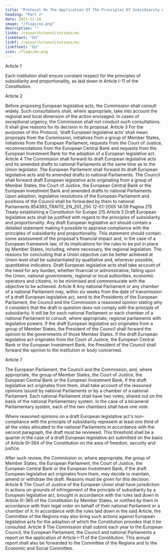 ```yaml
---
title: "Protocol On The Application Of The Principles Of Subsidiarity And Proportionality"
heading: "Part 2"
date: 2021-11-20
image: "/flags/eu.png"
description: ""
linkb: /research/constitutions/eu
linkbtext: "EU"
linkf: /research/constitutions/eu
linkftext: "EU"
icon: /flags/eu.png
---
```




<!-- THE HIGH CONTRACTING PARTIES,
WISHING to ensure that decisions are taken as closely as possible to the citizens of the Union;
RESOLVED to establish the conditions for the application of the principles of subsidiarity and proportionality, as laid
down in Article I-11 of the Constitution, and to establish a system for monitoring the application of those principles,
HAVE AGREED UPON the following provisions, which shall be annexed to the Treaty establishing a Constitution for
Europe: -->

Article 1

Each institution shall ensure constant respect for the principles of subsidiarity and proportionality, as
laid down in Article I-11 of the Constitution.

Article 2

Before proposing European legislative acts, the Commission shall consult widely. Such consultations
shall, where appropriate, take into account the regional and local dimension of the action envisaged.
In cases of exceptional urgency, the Commission shall not conduct such consultations. It shall give
reasons for its decision in its proposal.
Article 3
For the purposes of this Protocol, ‘draft European legislative acts’ shall mean proposals from the
Commission, initiatives from a group of Member States, initiatives from the European Parliament,
requests from the Court of Justice, recommendations from the European Central Bank and requests
from the European Investment Bank for the adoption of a European legislative act.
Article 4
The Commission shall forward its draft European legislative acts and its amended drafts to national
Parliaments at the same time as to the Union legislator.
The European Parliament shall forward its draft European legislative acts and its amended drafts to
national Parliaments.
The Council shall forward draft European legislative acts originating from a group of Member States,
the Court of Justice, the European Central Bank or the European Investment Bank and amended
drafts to national Parliaments.
Upon adoption, legislative resolutions of the European Parliament and positions of the Council shall
be forwarded by them to national Parliaments.954393_TRAITE_EN_201_250
12-01-2005
14:59
Pagina 215
Treaty establishing a Constitution for Europe
215
Article 5
Draft European legislative acts shall be justified with regard to the principles of subsidiarity and
proportionality. Any draft European legislative act should contain a detailed statement making it
possible to appraise compliance with the principles of subsidiarity and proportionality.
This statement should contain some assessment of the proposal's financial impact and, in the case
of a European framework law, of its implications for the rules to be put in place by Member States,
including, where necessary, the regional legislation. The reasons for concluding that a Union objective
can be better achieved at Union level shall be substantiated by qualitative and, wherever possible,
quantitative indicators. Draft European legislative acts shall take account of the need for any burden,
whether financial or administrative, falling upon the Union, national governments, regional or local
authorities, economic operators and citizens, to be minimised and commensurate with the objective
to be achieved.
Article 6
Any national Parliament or any chamber of a national Parliament may, within six weeks from the
date of transmission of a draft European legislative act, send to the Presidents of the European
Parliament, the Council and the Commission a reasoned opinion stating why it considers that the
draft in question does not comply with the principle of subsidiarity. It will be for each national
Parliament or each chamber of a national Parliament to consult, where appropriate, regional
parliaments with legislative powers.
If the draft European legislative act originates from a group of Member States, the President of the
Council shall forward the opinion to the governments of those Member States.
If the draft European legislative act originates from the Court of Justice, the European Central Bank or
the European Investment Bank, the President of the Council shall forward the opinion to the
institution or body concerned.

Article 7

The European Parliament, the Council and the Commission, and, where appropriate, the group of
Member States, the Court of Justice, the European Central Bank or the European Investment Bank, if
the draft legislative act originates from them, shall take account of the reasoned opinions issued by
national Parliaments or by a chamber of a national Parliament.
Each national Parliament shall have two votes, shared out on the basis of the national Parliamentary
system. In the case of a bicameral Parliamentary system, each of the two chambers shall have
one vote.

Where reasoned opinions on a draft European legislative act's non-compliance with the principle of
subsidiarity represent at least one third of all the votes allocated to the national Parliaments in
accordance with the second paragraph, the draft must be reviewed. This threshold shall be a quarter
in the case of a draft European legislative act submitted on the basis of Article III–264 of the
Constitution on the area of freedom, security and justice.

After such review, the Commission or, where appropriate, the group of Member States, the European
Parliament, the Court of Justice, the European Central Bank or the European Investment Bank, if the
draft European legislative act originates from them, may decide to maintain, amend or withdraw the
draft. Reasons must be given for this decision.
Article 8
The Court of Justice of the European Union shall have jurisdiction in actions on grounds of
infringement of the principle of subsidiarity by a European legislative act, brought in accordance with
the rules laid down in Article III-365 of the Constitution by Member States, or notified by them in
accordance with their legal order on behalf of their national Parliament or a chamber of it.
In accordance with the rules laid down in the said Article, the Committee of the Regions may also
bring such actions against European legislative acts for the adoption of which the Constitution
provides that it be consulted.
Article 9
The Commission shall submit each year to the European Council, the European Parliament, the
Council and national Parliaments a report on the application of Article I-11 of the Constitution. This
annual report shall also be forwarded to the Committee of the Regions and to the Economic and
Social Committee.

